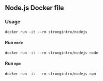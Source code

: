 ## Node.js Docker file

### Usage

    docker run -it --rm strongintro/nodejs

#### Run `node`

    docker run -it --rm strongintro/nodejs node

#### Run `npm`

    docker run -it --rm strongintro/nodejs npm
